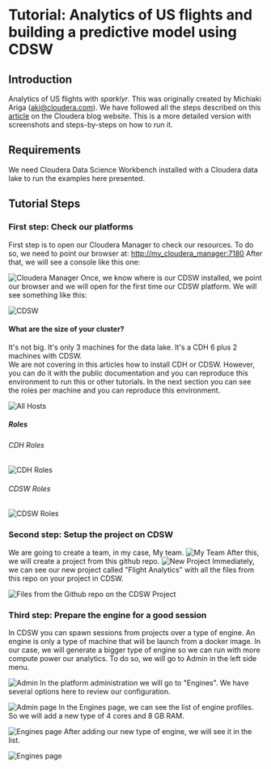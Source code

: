 # Tutorial: Analytics of US flights and building a predictive model using CDSW
## Introduction
Analytics of US flights with _sparklyr_. This was originally created by Michiaki Ariga (aki@cloudera.com). We have followed all the steps described on this [article](https://blog.cloudera.com/analyzing-us-flight-data-on-amazon-s3-with-sparklyr-and-apache-spark-2-0/) on the Cloudera blog website. This is a more detailed version with screenshots and steps-by-steps on how to run it.
## Requirements
We need Cloudera Data Science Workbench installed with a Cloudera data lake to run the examples here presented. 
 ## Tutorial Steps
### First step: Check our platforms
First step is to open our Cloudera Manager to check our resources. To do so, we need to point our browser at: [http://my_cloudera_manager:7180](http://my_cloudera_manager:7180)
After that, we will see a console like this one:

![Cloudera Manager](https://raw.githubusercontent.com/galanteh/cdsw-flight-analytics/master/images/Image1.png)
Once, we know where is our CDSW installed, we point our browser and we will open for the first time our CDSW platform. We will see something like this:

![CDSW](https://raw.githubusercontent.com/galanteh/cdsw-flight-analytics/master/images/Image2.png)
#### What are the size of your cluster?
It's not big. It's only 3 machines for the data lake. It's a CDH 6 plus 2 machines with CDSW.  
We are not covering in this articles how to install CDH or CDSW. However, you can do it with the public documentation and you can reproduce this environment to run this or other tutorials.
In the next section you can see the roles per machine and you can reproduce this environment.

![All Hosts](https://raw.githubusercontent.com/galanteh/cdsw-flight-analytics/master/images/Image4.png)
##### Roles
###### CDH Roles
![CDH Roles](https://raw.githubusercontent.com/galanteh/cdsw-flight-analytics/master/images/Image5.png)
###### CDSW Roles
![CDSW Roles](https://raw.githubusercontent.com/galanteh/cdsw-flight-analytics/master/images/Image6.png)
### Second step: Setup the project on CDSW
We are going to create a team, in my case, My team. 
![My Team](https://raw.githubusercontent.com/galanteh/cdsw-flight-analytics/master/images/Image3.png)
After this, we will create a project from this github repo. 
![New Project](https://raw.githubusercontent.com/galanteh/cdsw-flight-analytics/master/images/Image7.png)
Immediately, we can see our new project called "Flight Analytics" with all the files from this repo on your project in CDSW.

![Files from the Github repo on the CDSW Project](https://raw.githubusercontent.com/galanteh/cdsw-flight-analytics/master/images/Image8.png)
### Third step: Prepare the engine for a good session
In CDSW you can spawn sessions from projects over a type of engine. An engine is only a type of machine that will be launch from a docker image. 
In our case, we will generate a bigger type of engine so we can run with more compute power our analytics. 
To do so, we will go to Admin in the left side menu.

![Admin ](https://raw.githubusercontent.com/galanteh/cdsw-flight-analytics/master/images/Image9.png)
In the platform administration we will go to "Engines". We have several options here to review our configuration.

![Admin page](https://raw.githubusercontent.com/galanteh/cdsw-flight-analytics/master/images/Image10.png)
In the Engines page, we can see the list of engine profiles. So we will add a new type of 4 cores and 8 GB RAM.

![Engines page](https://raw.githubusercontent.com/galanteh/cdsw-flight-analytics/master/images/Image11.png)
After adding our new type of engine, we will see it in the list.

![Engines page](https://raw.githubusercontent.com/galanteh/cdsw-flight-analytics/master/images/Image12.png)

